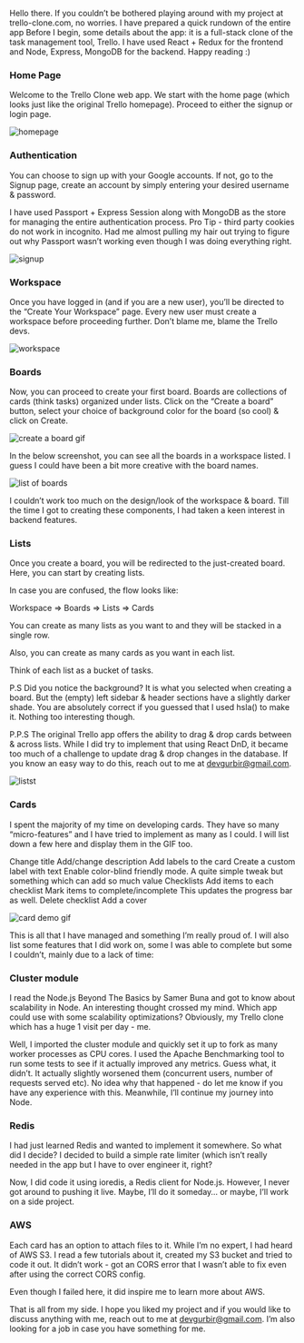 Hello there. If you couldn’t be bothered playing around with my project at trello-clone.com, no worries. I have prepared a quick rundown of the entire app Before I begin, some details about the app: it is a full-stack clone of the task management tool, Trello. I have used React + Redux for the frontend and Node, Express, MongoDB for the backend. Happy reading :)

### Home Page
 
Welcome to the Trello Clone web app. We start with the home page (which looks just like the original Trello homepage). Proceed to either the signup or login page.

![homepage](https://github.com/devgurbir/trello-clone-solo/blob/demo-images/trello-home.png)

### Authentication

You can choose to sign up with your Google accounts. If not, go to the Signup page, create an account by simply entering your desired username & password.

I have used Passport + Express Session along with MongoDB as the store for managing the entire authentication process. Pro Tip - third party cookies do not work in incognito. Had me almost pulling my hair out trying to figure out why Passport wasn’t working even though I was doing everything right.

![signup](https://github.com/devgurbir/trello-clone-solo/blob/demo-images/signup.png)


### Workspace

Once you have logged in (and if you are a new user), you’ll be directed to the “Create Your Workspace” page. Every new user must create a workspace before proceeding further. Don’t blame me, blame the Trello devs.

![workspace](https://github.com/devgurbir/trello-clone-solo/blob/demo-images/create-first-workspace.png)


### Boards

Now, you can proceed to create your first board. Boards are collections of cards (think tasks) organized under lists. Click on the “Create a board” button, select your choice of background color for the board (so cool) & click on Create.

![create a board gif](https://github.com/devgurbir/trello-clone-solo/blob/demo-images/create-board.gif)



In the below screenshot, you can see all the boards in a workspace listed. I guess I could have been a bit more creative with the board names.

![list of boards](https://github.com/devgurbir/trello-clone-solo/blob/demo-images/list-of-boards.png)


I couldn’t work too much on the design/look of the workspace & board. Till the time I got to creating these components, I had taken a keen interest in backend features.

### Lists

Once you create a board, you will be redirected to the just-created board. Here, you can start by creating lists.

In case you are confused, the flow looks like:


Workspace => Boards => Lists => Cards

You can create as many lists as you want to and they will be stacked in a single row.

Also, you can create as many cards as you want in each list. 

Think of each list as a bucket of tasks. 

P.S Did you notice the background? It is what you selected when creating a board. But the (empty)  left sidebar & header sections have a slightly darker shade. You are absolutely correct if you guessed that I used hsla() to make it. Nothing too interesting though. 

P.P.S The original Trello app offers the ability to drag & drop cards between & across lists. While I did try to implement that using React DnD, it became too much of a challenge to update drag & drop changes in the database. If you know an easy way to do this, reach out to me at devgurbir@gmail.com.

![listst](https://github.com/devgurbir/trello-clone-solo/blob/demo-images/lists.png)

### Cards

I spent the majority of my time on developing cards. They have so many “micro-features” and I have tried to implement as many as I could. I will list down a few here and display them in the GIF too.

Change title
Add/change description
Add labels to the card
Create a custom label with text
Enable color-blind friendly mode. A quite simple tweak but something which can add so much value
Checklists
Add items to each checklist
Mark items to complete/incomplete This updates the progress bar as well.
Delete checklist
Add a cover

![card demo gif](https://github.com/devgurbir/trello-clone-solo/blob/demo-images/card.gif)


This is all that I have managed and something I’m really proud of. I will also list some features that I did work on, some I was able to complete but some I couldn’t, mainly due to a lack of time:

### Cluster module

I read the Node.js Beyond The Basics by Samer Buna and got to know about scalability in Node. An interesting thought crossed my mind. Which app could use with some scalability optimizations? Obviously, my Trello clone which has a huge 1 visit per day - me. 

Well, I imported the cluster module and quickly set it up to fork as many worker processes as CPU cores. I used the Apache Benchmarking tool to run some tests to see if it actually improved any metrics. Guess what, it didn’t. It actually slightly worsened them (concurrent users, number of requests served etc). No idea why that happened - do let me know if you have any experience with this. Meanwhile, I’ll continue my journey into Node.

### Redis

I had just learned Redis and wanted to implement it somewhere. So what did I decide? I decided to build a simple rate limiter (which isn’t really needed in the app but I have to over engineer it, right?

Now, I did code it using ioredis, a Redis client for Node.js. However, I never got around to pushing it live. Maybe, I’ll do it someday… or maybe, I’ll work on a side project. 

### AWS

Each card has an option to attach files to it. While I’m no expert, I had heard of AWS S3. I read a few tutorials about it, created my S3 bucket and tried to code it out. It didn’t work - got an CORS error that I wasn’t able to fix even after using the correct CORS config.

Even though I failed here, it did inspire me to learn more about AWS.

That is all from my side. I hope you liked my project and if you would like to discuss anything with me, reach out to me at devgurbir@gmail.com. I’m also looking for a job in case you have something for me. 
 


















